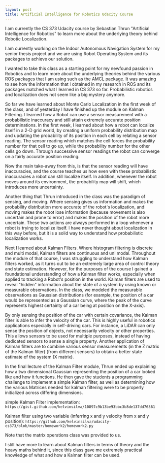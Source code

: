 ```yaml
---
layout: post
title: Artificial Intelligence for Robotics Udacity Course
---
```


I am currently the CS 373  Udacity course by Sebastian Thrun "Artificial Intelligence for Robotics" to learn more about the underlying theory behind Robotic Localization.

I am currently working on the Indoor Autonomous Navigation System for my senior thesis project and we are using Robot Operating System and its packages to achieve our solution.

I wanted to take this class as a starting point for my newfound passion in Robotics and to learn more about the underlying theories behind the various ROS packages that I am using such as the AMCL package.
It was amazing to see how the information that I obtained in my research in ROS and its packages matched what I learned in CS 373 so far. Probabilistic robotics and localization does not seem like a big mystery anymore.

So far we have learned about Monte Carlo Localization in the first week of the class, and of yesterday I have finished up the module on Kalman Filtering. I learned how a Robot can use a sensor measurement with a probabilistic inaccuracy and still attain extremely accurate position determinations. In the first week, I learned about how a robot can localize itself in a 2-D grid world, by creating a uniform probability distribution map and updating the probability of its position in each cell by relating a sensor reading. The sensor reading which matches the cell forces the probability number for that cell to go up, while the probability number for the other cells go down. Through successive sensor readings the robot can converge on a fairly accurate position reading. 

Now the main take-away from this, is that the sensor reading will have inaccuracies, and the course teaches us how even with these probabilistic inaccuracies a robot can still localize itself. In addition, whenever the robot moves around its environment, the probability map will shift, which introduces more uncertainty. 

Another thing that Thrun introduced in the class was the paradigm of sensing, and moving. Where sensing gives us information and makes the probability distribution more accurate of the robot's localization, and moving makes the robot lose information (because movement is also uncertain and prone to error) and makes the position of the robot more uncertain. These two actions are always performed in a loop whenever a robot is trying to localize itself. I have never thought about localization in this way before, but it is a solid way to understand how probabilistic localization works.

Next I learned about Kalman Filters. Where histogram filtering is discrete and multi modal, Kalman filters are continuous and uni modal. Throughout the module of that course, I was struggling to understand how Kalman filters worked, as it turns out to be an extremely large area of control theory and state estimation. However, for the purposes of the course I gained a foundational understanding of how a Kalman filter works, especially when applied to tracking a Robot's position in the world. Kalman filters are used to reveal "hidden" information about the state of a system by using known or measurable observations. In the class, we modeled the measurable observations as Gaussian distributions (for example, the position of a car would be represented as a Gaussian curve, where the peak of the curve represents highest certainty of a car being at position on the X-axis). 

By only sensing the position of the car with certain covariance, the Kalman filter is able to infer the velocity of the car. This is highly useful in robotics applications especially in self-driving cars. For instance, a LiDAR can only sense the position of objects, not necessarily velocity or other properties. This allows sensors to be used for multiple purposes, instead of having dedicated sensors to sense a single property. Another application of Kalman filters are to combine various sensor measurements (in the Z matrix of the Kalman filter) (from different sensors) to obtain a better state estimate of the system (X matrix). 

In the final lecture of the Kalman Filter module, Thrun ended up explaining how a two dimensional Gaussian representing the position of a car looked like and how it functions. He then gave the students a programming challenge to implement a simple Kalman filter, as well as determining how the various Matrices needed for kalman filtering were to be properly initialized across differing dimensions.

simple Kalman Filter implementation: `https://gist.github.com/kelvinsilva/10897c9b13be93bbc3b8de137dd76361`

Kalman filter using two variable (inferring x and y velocity from x and y position): `https://github.com/kelvinsilva/udacity-cs373/blob/master/homework2/homework2.py`

Note that the matrix operations class was provided to us.

I still have more to learn about Kalman filters in terms of theory and the heavy maths behind it, since this class gave me extremely practical knowledge of what and how a Kalman filter can be used.  


